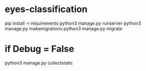 # eyes-classification
pip install -r requirements 
python3 manage.py runserver
python3 manage.py makemigrations
python3 manage.py migrate

# if Debug = False
python3 manage.py collectstatic